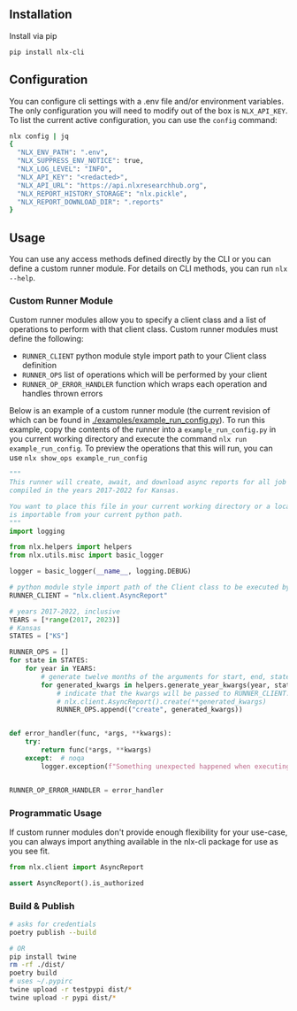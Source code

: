 ## Installation
Install via pip
```bash
pip install nlx-cli
```

## Configuration
You can configure cli settings with a .env file and/or environment variables.
The only configuration you will need to modify out of the box is `NLX_API_KEY`.
To list the current active configuration, you can use the `config` command:
```bash
nlx config | jq
{
  "NLX_ENV_PATH": ".env",
  "NLX_SUPPRESS_ENV_NOTICE": true,
  "NLX_LOG_LEVEL": "INFO",
  "NLX_API_KEY": "<redacted>",
  "NLX_API_URL": "https://api.nlxresearchhub.org",
  "NLX_REPORT_HISTORY_STORAGE": "nlx.pickle",
  "NLX_REPORT_DOWNLOAD_DIR": ".reports"
}
```

## Usage
You can use any access methods defined directly by the CLI or you can define a custom
runner module. For details on CLI methods, you can run `nlx --help`.

### Custom Runner Module
Custom runner modules allow you to specify a client class and a list of operations to perform with
that client class. Custom runner modules must define the following:
- `RUNNER_CLIENT` python module style import path to your Client class definition
- `RUNNER_OPS` list of operations which will be performed by your client
- `RUNNER_OP_ERROR_HANDLER` function which wraps each operation and handles thrown errors

Below is an example of a custom runner module (the current revision of which can be found in [./examples/example_run_config.py](./examples/example_run_config.py)).
To run this example, copy the contents of the runner into a `example_run_config.py` in you current working directory
and execute the command `nlx run example_run_config`. To preview the operations that this will run, you can use
`nlx show_ops example_run_config`

```python
"""
This runner will create, await, and download async reports for all job listings
compiled in the years 2017-2022 for Kansas.

You want to place this file in your current working directory or a location that
is importable from your current python path.
"""
import logging

from nlx.helpers import helpers
from nlx.utils.misc import basic_logger

logger = basic_logger(__name__, logging.DEBUG)

# python module style import path of the Client class to be executed by the runner.
RUNNER_CLIENT = "nlx.client.AsyncReport"

# years 2017-2022, inclusive
YEARS = [*range(2017, 2023)]
# Kansas
STATES = ["KS"]

RUNNER_OPS = []
for state in STATES:
    for year in YEARS:
        # generate twelve months of the arguments for start, end, state, auto
        for generated_kwargs in helpers.generate_year_kwargs(year, state=state, auto=True):
            # indicate that the kwargs will be passed to RUNNER_CLIENT.create, e.g.
            # nlx.client.AsyncReport().create(**generated_kwargs)
            RUNNER_OPS.append(("create", generated_kwargs))


def error_handler(func, *args, **kwargs):
    try:
        return func(*args, **kwargs)
    except:  # noqa
        logger.exception(f"Something unexpected happened when executing func={func} args={args}, kwargs={kwargs}")


RUNNER_OP_ERROR_HANDLER = error_handler

```

### Programmatic Usage
If custom runner modules don't provide enough flexibility for your use-case, you can always import anything
available in the nlx-cli package for use as you see fit.
```python
from nlx.client import AsyncReport

assert AsyncReport().is_authorized
```

### Build & Publish
```bash
# asks for credentials
poetry publish --build

# OR
pip install twine
rm -rf ./dist/
poetry build
# uses ~/.pypirc
twine upload -r testpypi dist/*
twine upload -r pypi dist/*
```
